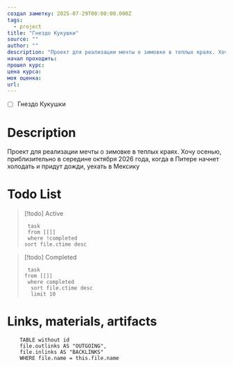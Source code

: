 ```yaml
---
создал заметку: 2025-07-29T00:00:00.000Z
tags:
  - project
title: "Гнездо Кукушки"
source: ""
author: ""
description: "Проект для реализации мечты о зимовке в теплых краях. Хочу осенью, приблизительно в середине октября 2026 года, когда в Питере начнет холодать и придут дожди, уехать в Мексику"
начал проходить: 
прошел курс: 
цена курса: 
моя оценка: 
url:
---
```

- [ ] Гнездо Кукушки 
# Description

Проект для реализации мечты о зимовке в теплых краях. Хочу осенью, приблизительно в середине октября 2026 года, когда в Питере начнет холодать и придут дожди, уехать в Мексику


# Todo List
> [!todo] Active
> ```dataview
>  task
>  from [[]]
>  where !completed
> sort file.ctime desc
> ```

> [!todo] Completed
> ```dataview
>  task
> from [[]]
>  where completed
>   sort file.ctime desc
>   limit 10
> ```


# Links, materials, artifacts


```dataview 
	TABLE without id
	file.outlinks AS "OUTGOING", 
	file.inlinks AS "BACKLINKS"
	WHERE file.name = this.file.name 
```

